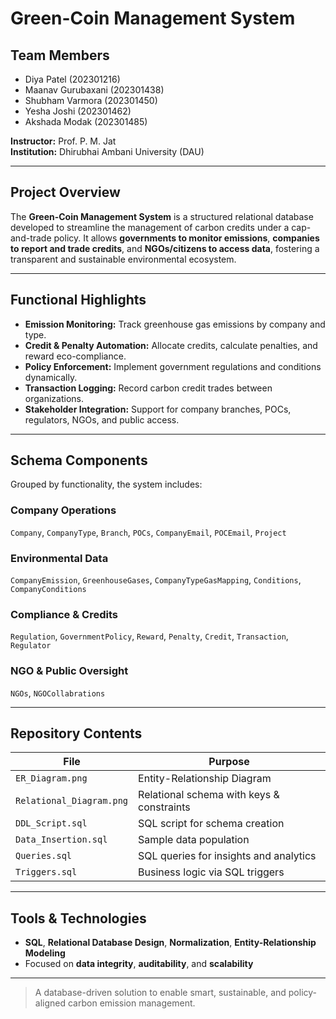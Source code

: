 # Green-Coin Management System

## Team Members  
- Diya Patel (202301216)  
- Maanav Gurubaxani (202301438)  
- Shubham Varmora (202301450)  
- Yesha Joshi (202301462)  
- Akshada Modak (202301485)  

**Instructor:** Prof. P. M. Jat  
**Institution:** Dhirubhai Ambani University (DAU)  

---

## Project Overview  

The **Green-Coin Management System** is a structured relational database developed to streamline the management of carbon credits under a cap-and-trade policy. It allows **governments to monitor emissions**, **companies to report and trade credits**, and **NGOs/citizens to access data**, fostering a transparent and sustainable environmental ecosystem.

---

## Functional Highlights  

- **Emission Monitoring:** Track greenhouse gas emissions by company and type.  
- **Credit & Penalty Automation:** Allocate credits, calculate penalties, and reward eco-compliance.  
- **Policy Enforcement:** Implement government regulations and conditions dynamically.  
- **Transaction Logging:** Record carbon credit trades between organizations.  
- **Stakeholder Integration:** Support for company branches, POCs, regulators, NGOs, and public access.

---

## Schema Components  

Grouped by functionality, the system includes:

### Company Operations  
`Company`, `CompanyType`, `Branch`, `POCs`, `CompanyEmail`, `POCEmail`, `Project`

### Environmental Data  
`CompanyEmission`, `GreenhouseGases`, `CompanyTypeGasMapping`, `Conditions`, `CompanyConditions`

### Compliance & Credits  
`Regulation`, `GovernmentPolicy`, `Reward`, `Penalty`, `Credit`, `Transaction`, `Regulator`

### NGO & Public Oversight  
`NGOs`, `NGOCollabrations`

---

## Repository Contents  

| File                  | Purpose                                       |
|-----------------------|-----------------------------------------------|
| `ER_Diagram.png`      | Entity-Relationship Diagram                   |
| `Relational_Diagram.png` | Relational schema with keys & constraints |
| `DDL_Script.sql`      | SQL script for schema creation               |
| `Data_Insertion.sql`  | Sample data population                       |
| `Queries.sql`         | SQL queries for insights and analytics       |
| `Triggers.sql`        | Business logic via SQL triggers              |

---

## Tools & Technologies  

- **SQL**, **Relational Database Design**, **Normalization**, **Entity-Relationship Modeling**  
- Focused on **data integrity**, **auditability**, and **scalability**

---

> A database-driven solution to enable smart, sustainable, and policy-aligned carbon emission management.

